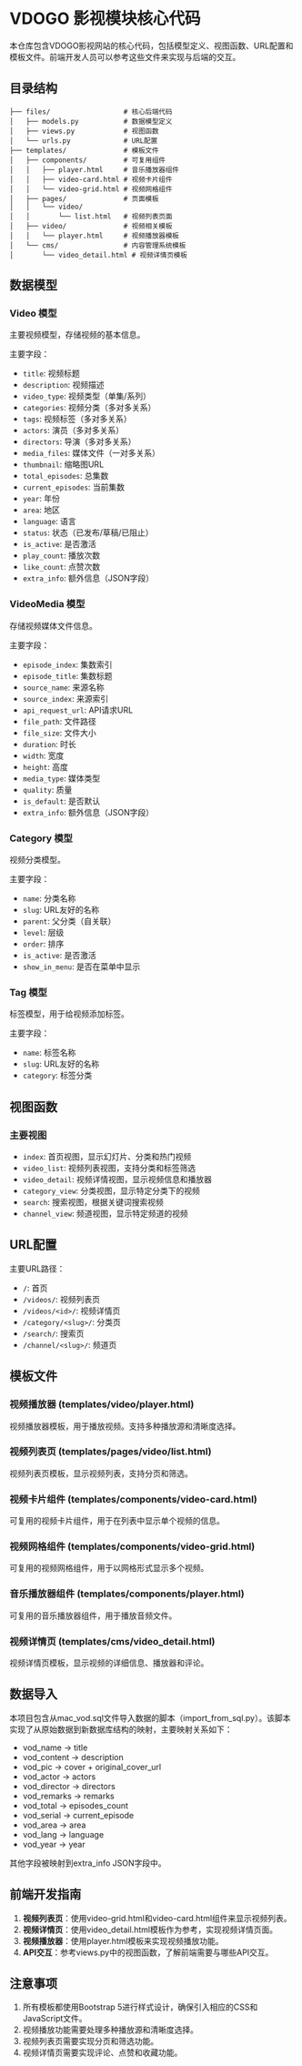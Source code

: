 # VDOGO 影视模块核心代码

本仓库包含VDOGO影视网站的核心代码，包括模型定义、视图函数、URL配置和模板文件。前端开发人员可以参考这些文件来实现与后端的交互。

## 目录结构

```
├── files/                  # 核心后端代码
│   ├── models.py           # 数据模型定义
│   ├── views.py            # 视图函数
│   └── urls.py             # URL配置
├── templates/              # 模板文件
│   ├── components/         # 可复用组件
│   │   ├── player.html     # 音乐播放器组件
│   │   ├── video-card.html # 视频卡片组件
│   │   └── video-grid.html # 视频网格组件
│   ├── pages/              # 页面模板
│   │   └── video/
│   │       └── list.html   # 视频列表页面
│   ├── video/              # 视频相关模板
│   │   └── player.html     # 视频播放器模板
│   └── cms/                # 内容管理系统模板
│       └── video_detail.html # 视频详情页模板
```

## 数据模型

### Video 模型

主要视频模型，存储视频的基本信息。

主要字段：
- `title`: 视频标题
- `description`: 视频描述
- `video_type`: 视频类型（单集/系列）
- `categories`: 视频分类（多对多关系）
- `tags`: 视频标签（多对多关系）
- `actors`: 演员（多对多关系）
- `directors`: 导演（多对多关系）
- `media_files`: 媒体文件（一对多关系）
- `thumbnail`: 缩略图URL
- `total_episodes`: 总集数
- `current_episodes`: 当前集数
- `year`: 年份
- `area`: 地区
- `language`: 语言
- `status`: 状态（已发布/草稿/已阻止）
- `is_active`: 是否激活
- `play_count`: 播放次数
- `like_count`: 点赞次数
- `extra_info`: 额外信息（JSON字段）

### VideoMedia 模型

存储视频媒体文件信息。

主要字段：
- `episode_index`: 集数索引
- `episode_title`: 集数标题
- `source_name`: 来源名称
- `source_index`: 来源索引
- `api_request_url`: API请求URL
- `file_path`: 文件路径
- `file_size`: 文件大小
- `duration`: 时长
- `width`: 宽度
- `height`: 高度
- `media_type`: 媒体类型
- `quality`: 质量
- `is_default`: 是否默认
- `extra_info`: 额外信息（JSON字段）

### Category 模型

视频分类模型。

主要字段：
- `name`: 分类名称
- `slug`: URL友好的名称
- `parent`: 父分类（自关联）
- `level`: 层级
- `order`: 排序
- `is_active`: 是否激活
- `show_in_menu`: 是否在菜单中显示

### Tag 模型

标签模型，用于给视频添加标签。

主要字段：
- `name`: 标签名称
- `slug`: URL友好的名称
- `category`: 标签分类

## 视图函数

### 主要视图

- `index`: 首页视图，显示幻灯片、分类和热门视频
- `video_list`: 视频列表视图，支持分类和标签筛选
- `video_detail`: 视频详情视图，显示视频信息和播放器
- `category_view`: 分类视图，显示特定分类下的视频
- `search`: 搜索视图，根据关键词搜索视频
- `channel_view`: 频道视图，显示特定频道的视频

## URL配置

主要URL路径：

- `/`: 首页
- `/videos/`: 视频列表页
- `/videos/<id>/`: 视频详情页
- `/category/<slug>/`: 分类页
- `/search/`: 搜索页
- `/channel/<slug>/`: 频道页

## 模板文件

### 视频播放器 (templates/video/player.html)

视频播放器模板，用于播放视频。支持多种播放源和清晰度选择。

### 视频列表页 (templates/pages/video/list.html)

视频列表页模板，显示视频列表，支持分页和筛选。

### 视频卡片组件 (templates/components/video-card.html)

可复用的视频卡片组件，用于在列表中显示单个视频的信息。

### 视频网格组件 (templates/components/video-grid.html)

可复用的视频网格组件，用于以网格形式显示多个视频。

### 音乐播放器组件 (templates/components/player.html)

可复用的音乐播放器组件，用于播放音频文件。

### 视频详情页 (templates/cms/video_detail.html)

视频详情页模板，显示视频的详细信息、播放器和评论。

## 数据导入

本项目包含从mac_vod.sql文件导入数据的脚本（import_from_sql.py）。该脚本实现了从原始数据到新数据库结构的映射，主要映射关系如下：

- vod_name → title
- vod_content → description
- vod_pic → cover + original_cover_url
- vod_actor → actors
- vod_director → directors
- vod_remarks → remarks
- vod_total → episodes_count
- vod_serial → current_episode
- vod_area → area
- vod_lang → language
- vod_year → year

其他字段被映射到extra_info JSON字段中。

## 前端开发指南

1. **视频列表页**：使用video-grid.html和video-card.html组件来显示视频列表。
2. **视频详情页**：使用video_detail.html模板作为参考，实现视频详情页面。
3. **视频播放器**：使用player.html模板来实现视频播放功能。
4. **API交互**：参考views.py中的视图函数，了解前端需要与哪些API交互。

## 注意事项

1. 所有模板都使用Bootstrap 5进行样式设计，确保引入相应的CSS和JavaScript文件。
2. 视频播放功能需要处理多种播放源和清晰度选择。
3. 视频列表页需要实现分页和筛选功能。
4. 视频详情页需要实现评论、点赞和收藏功能。
